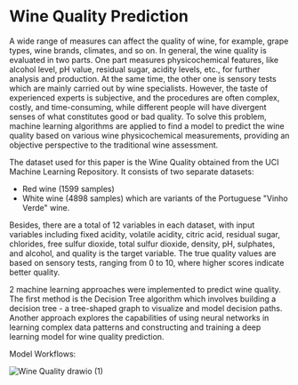 # Wine Quality Prediction

A wide range of measures can affect the quality of wine, for example, grape types, wine 
brands, climates, and so on. In general, the wine quality is evaluated in two parts. One 
part measures physicochemical features, like alcohol level, pH value, residual sugar, 
acidity levels, etc., for further analysis and production. At the same time, the other one is 
sensory tests which are mainly carried out by wine specialists. However, the taste of 
experienced experts is subjective, and the procedures are often complex, costly, and 
time-consuming, while different people will have divergent senses of what constitutes 
good or bad quality. To solve this problem, machine learning algorithms are applied to find 
a model to predict the wine quality based on various wine physicochemical 
measurements, providing an objective perspective to the traditional wine assessment. 

The dataset used for this paper is the Wine Quality obtained from the UCI Machine 
Learning Repository. It consists of two separate datasets:
- Red wine (1599 samples)
- White wine (4898 samples)
which are variants of the Portuguese "Vinho Verde" wine.

Besides, there are a total of 12 variables in each dataset, with input variables including fixed acidity, 
volatile acidity, citric acid, residual sugar, chlorides, free sulfur dioxide, total sulfur dioxide, 
density, pH, sulphates, and alcohol, and quality is the target variable.
The true quality values are based on sensory tests, ranging from 0 to 10, where higher 
scores indicate better quality.

2 machine learning approaches were implemented to predict wine quality. The first method is the Decision Tree algorithm which 
involves building a decision tree - a tree-shaped graph to visualize and model decision 
paths. Another approach explores the capabilities of using neural networks in learning 
complex data patterns and constructing and training a deep learning model for wine 
quality prediction.

Model Workflows:

![Wine Quality drawio (1)](https://github.com/user-attachments/assets/4650a2d4-bd97-4641-9788-162e47d6a275)
